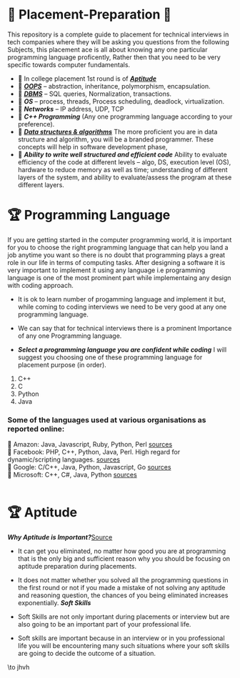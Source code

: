 # :gift: Placement-Preparation :gift:
This repository is a complete guide to placement for technical interviews in tech companies where they will be asking you questions from the following Subjects, this placement ace is all about knowing any one particular programming language proficently, Rather then that you need to be very specific towards computer fundamentals.

* 📘 In college placement 1st round is of [***Aptitude***](https://github.com/skjha1/Placement/tree/main/01%20Aptitute)
* 📘 [***OOPS***](https://github.com/skjha1/Placement/tree/main/02%20OOPS) –  abstraction, inheritance, polymorphism, encapsulation.
* 📘 [***DBMS***](https://github.com/skjha1/Data-Science/tree/master/DBMS) – SQL queries, Normalization, transactions.      
* 📘 ***OS*** – process, threads, Process scheduling, deadlock, virtualization.      
* 📘 ***Networks*** – IP address, UDP, TCP
* 📘 ***C++ Programming*** (Any one programming language according to your preference).
* 📘 [***Data structures & algorithms***](https://github.com/skjha1/Data-Structure-Algorithm) The more proficient you are in data structure and algorithm, you will be a branded programmer. These concepts will help in software development phase, 
* 📘 ***Ability to write well structured and efficient code*** Ability to evaluate efficiency of the code at different levels – algo, DS, execution level (OS), hardware to reduce memory as well as time; understanding of different layers of the system, and ability to evaluate/assess the program at these different layers.


# 🏆 Programming Language
If you are getting started in the computer programming world, it is important for you to choose the right programming language that can help you land a job anytime you want so there is no doubt that programming plays a great role in our life in terms of computing tasks. After designing a software it is very important to implement it using any language i.e programming language is one of the most prominent part while implementaing any design with coding approach.
* It is ok to learn number of progamming language and implement it but, while coming to coding interviews we need to be very good at any one programming language.
* We can say that for technical interviews there is a prominent Importance of any one Programming language.

* ***Select a programming language you are confident while coding*** I will suggest you choosing one of these programming language for placement purpose (in order).
1. C++
2. C
3. Python
4. Java
### Some of the languages used at various organisations as reported online:

:orange_book: Amazon: Java, Javascript, Ruby, Python, Perl [sources](https://www.quora.com/What-programming-languages-are-used-at-Amazon) <br>
:orange_book: Facebook: PHP, C++, Python, Java, Perl. High regard for dynamic/scripting languages. [sources](https://stackoverflow.com/questions/3690092/what-programming-language-does-facebook-use) <br>
:orange_book: Google: C/C++, Java, Python, Javascript, Go [sources](https://stackoverflow.com/questions/4773379/official-programming-languages-at-google) <br>
:orange_book: Microsoft: C++, C#, Java, Python [sources](http://www.eweek.com/c/a/Application-Development/Top-10-Microsoft-Programming-Languages-704642/) <br>
<br>

# 🏆 Aptitude

***Why Aptitude is Important?***[Source](https://www.quora.com/What-is-the-importance-of-the-aptitude-test-and-soft-skills-during-campus-recruitment-for-engineering-students#:~:text=If%20you%20are%20able%20to,any%20purpose%20during%20the%20placements.)

* It can get you eliminated, no matter how good you are at programming that is the only big and sufficient reason why you should be focusing on aptitude preparation during placements.
* It does not matter whether you solved all the programming questions in the first round or not if you made a mistake of not solving any aptitude and reasoning question, the chances of you being eliminated increases exponentially.
***Soft Skills***

* Soft Skills are not only important during placements or interview but are also going to be an important part of your professional life.

* Soft skills are important because in an interview or in you professional life you will be encountering many such situations where your soft skills are going to decide the outcome of a situation.

\to jhvh
